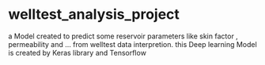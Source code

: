 # welltest_analysis_project
a Model created to predict some reservoir parameters like skin factor , permeability and ... from welltest data interpretion. this Deep learning Model is created by Keras library and Tensorflow
